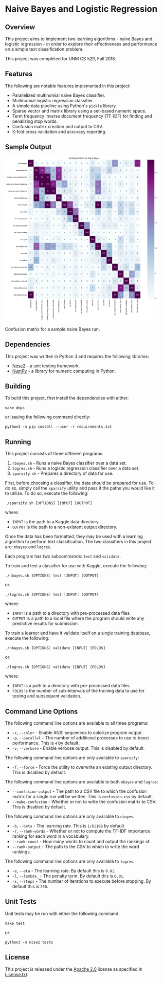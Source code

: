 Naive Bayes and Logistic Regression
=========================

Overview
--------
This project aims to implement two learning algorithms - naive Bayes and
logistic regression - in order to explore their effectiveness and performance on
a simple text classification problem.

This project was completed for UNM CS 529, Fall 2018.

Features
--------
The following are notable features implemented in this project:

 * Parallelized multinomial naive Bayes classifier.
 * Multinomial logistic regression classifier.
 * A simple data pipeline using Python's `pickle` library.
 * Sparse vector and matrix library using a set-based numeric space.
 * Term frequency inverse document frequency (TF-IDF) for finding and penalizing
   stop words.
 * Confusion matrix creation and output to CSV.
 * K-fold cross validation and accuracy reporting.

Sample Output
-------------
![Naive Bayes Confusion Matrix](images/bayes_ccfm.png)

Confusion matrix for a sample naive Bayes run.

Dependencies
------------
This project was written in Python 3 and requires the following libraries:

 * [Nose2](https://github.com/nose-devs/nose2) - a unit testing framework.
 * [NumPy](http://www.numpy.org/) - a library for numeric computing in Python.

Building
--------
To build this project, first install the dependencies with either:

```make deps```

or issuing the following command directly:

````python3 -m pip install --user -r requirements.txt````

Running
-------
This project consists of three different programs:
  1. `nbayes.sh` - Runs a naive Bayes classifier over a data set.
  2. `logres.sh` - Runs a logistic regression classifier over a data set.
  3. `sparsify.sh` - Prepares a directory of data for use.

First, before choosing a classifier, the data should be prepared for use.  To do
so, simply call the `sparsify` utility and pass it the paths you would like it
to utilize.  To do so, execute the following:

```./sparsify.sh [OPTIONS] [INPUT] [OUTPUT]```

where:

 * `INPUT` is the path to a Kaggle data directory.
 * `OUTPUT` is the path to a non-existent output directory.

Once the data has been formatted, they may be used with a learning algorithm to
perform text classification.  The two classifiers in this project are: `nbayes`
and `logres`.

Each program has two subcommands: `test` and `validate`.

To train and test a classifier for use with Kaggle, execute the following:

```./nbayes.sh [OPTIONS] test [INPUT] [OUTPUT]```

or:

```./logres.sh [OPTIONS] test [INPUT] [OUTPUT]```

where:

 * `INPUT` is a path to a directory with pre-processed data files.
 * `OUTPUT` is a path to a local file where the program should write any 
 predictive results for submission.

To train a learner and have it validate itself on a single training database,
 execute the following:
 
 ```./nbayes.sh [OPTIONS] validate [INPUT] [FOLDS]```
 
 or:

 ```./logres.sh [OPTIONS] validate [INPUT] [FOLDS]```

where:

 * `INPUT` is a path to a directory with pre-processed data files.
 * `FOLDS` is the number of sub-intervals of the training data to use for
   testing and subsequent validation.

Command Line Options
--------------------
The following command line options are available to all three programs:

 * `-c`, `--color` - Enable ANSI sequences to colorize program output.
 * `-p`, `--parallel` - The number of additional processes to use to boost
   performance.  This is `4` by default.
 * `-v`, `--verbose` - Enable verbose output.  This is disabled by default.

The following command line options are only available to `sparsify`:

 * `-f`, `--force` - Force the utility to overwrite an existing output
   directory.  This is disabled by default.

The following command line options are available to both `nbayes` and `logres`:
 * `--confusion-output` - The path to a CSV file to which the confusion matrix
   for a single run will be written.  This is `confusion.csv` by default.
 * `--make-confusion` - Whether or not to write the confusion matrix to CSV.
   This is disabled by default.

The following command line options are only available to `nbayes`:
 * `-b`, `--beta` - The learning rate.  This is `1/61188` by default.
 * `-r`, `--rank-words` - Whether or not to compute the TF-IDF importance
   ranking for each word in a vocabulary.
 * `--rank-count` - How many words to count and output the rankings of.
 * `--rank-output` - The path to the CSV to which to write the word rankings.

The following command line options are only available to `logres`:
 * `-e`, `--eta` - The learning rate.  By default this is `0.01`.
 * `-l`, `--lambda_` - The penalty term.  By default this is `0.01`.
 * `-s`, `--steps` - The number of iterations to execute before stopping.  By
   default this is `250`.

Unit Tests
----------
Unit tests may be run with either the following command:

```make test```

or:

```python3 -m nose2 tests```

License
-------
This project is released under the 
[Apache 2.0](https://www.apache.org/licenses/LICENSE-2.0) license as 
specified in [License.txt](License.txt).
